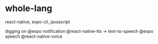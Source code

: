 # whole-lang
react-native, expo-cli, javascript

digging on 
@expo notification
@react-native-tts -> text-to-speech
@expo speech
@react-native-voice

